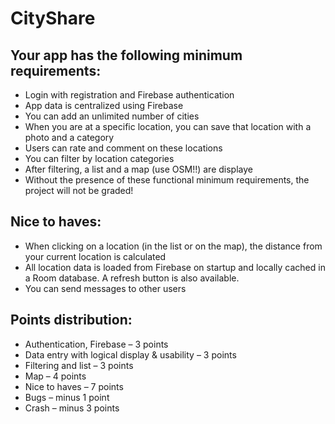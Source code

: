 # CityShare
## Your app has the following minimum requirements:

* Login with registration and Firebase authentication
* App data is centralized using Firebase
* You can add an unlimited number of cities
* When you are at a specific location, you can save that location with a photo and a category
* Users can rate and comment on these locations
* You can filter by location categories
* After filtering, a list and a map (use OSM!!) are displaye
* Without the presence of these functional minimum requirements, the project will not be graded!

## Nice to haves:
* When clicking on a location (in the list or on the map), the distance from your current location is calculated
* All location data is loaded from Firebase on startup and locally cached in a Room database. A refresh button is also available.
* You can send messages to other users

## Points distribution:
* Authentication, Firebase – 3 points
* Data entry with logical display & usability – 3 points
* Filtering and list – 3 points
* Map – 4 points
* Nice to haves – 7 points
* Bugs – minus 1 point
* Crash – minus 3 points
